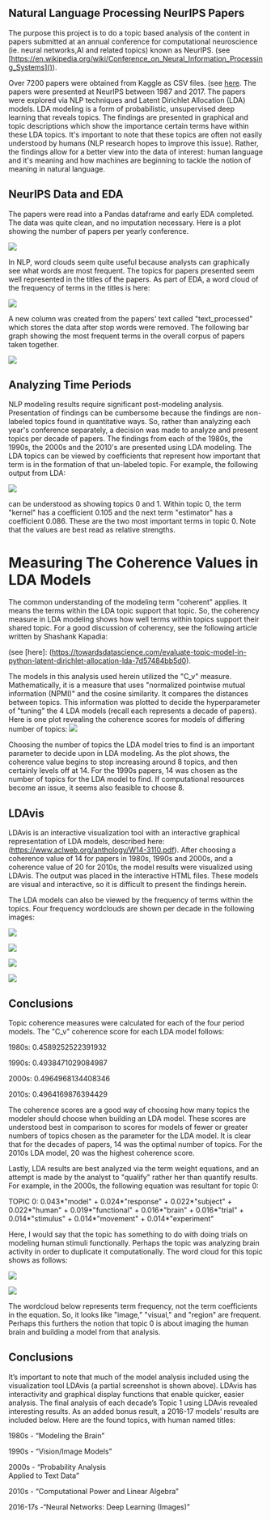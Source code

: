 ## Natural Language Processing NeurIPS Papers
The purpose this project is to do a topic based analysis of the content in papers submitted at an annual conference for  computational neuroscience (ie. neural networks,AI and related topics) known as  NeurIPS.  (see [https://en.wikipedia.org/wiki/Conference_on_Neural_Information_Processing_Systems]()). 

Over 7200 papers were obtained from Kaggle as CSV files. (see [here](https://www.kaggle.com/benhamner/nips-papers#papers.csv).  The papers were presented at NeurIPS between 1987 and 2017. The papers were explored via NLP techniques and Latent Dirichlet Allocation (LDA) models. LDA modeling is a form of probabilistic, unsupervised deep learning that reveals topics. The findings are presented in graphical and topic descriptions which show the importance certain terms have within these LDA topics. It's important to note that these topics are often not easily understood by humans (NLP research hopes to improve this issue). Rather, the findings allow for a better view into the data of interest: human language and it's meaning and how machines are beginning to tackle the notion of meaning in natural language.

## NeurIPS Data and EDA

The papers were read into a Pandas dataframe and early EDA completed. The data was quite clean, and no imputation necessary. Here is a plot showing the number of papers per yearly conference. 

[<img src="./images/papers_year_bar.png"/>]()

In NLP, word clouds seem quite useful because analysts can  graphically see what words are most frequent. The topics for papers presented seem well represented in the titles of the papers. As part of EDA, a word cloud of the frequency of terms in the titles is here:

[<img src="./images/word_cloud_titles.png"/>]()

A new column was created from the papers' text called "text_processed" which stores the data after stop words were removed.  The following bar graph showing the most frequent terms in the overall corpus of papers taken together.

[<img src="./images/Most_Com_W_in_Text.png"/>]()

## Analyzing Time Periods

NLP modeling results require significant post-modeling analysis. Presentation of findings can be cumbersome because the findings are non-labeled topics found in quantitative ways. So, rather than analyzing each year's conference separately, a decision was made to analyze and present topics per decade of papers. The findings from each of the 1980s, the 1990s, the 2000s and the 2010's are presented using LDA modeling. The LDA topics can be viewed by coefficients that represent how important that term is in the formation of that un-labeled topic. For example, the following output from LDA:

[<img src="./images/LDA_equations_10s.png"/>]()

  
can be understood as showing topics 0 and 1. Within topic 0, the term "kernel" has a coefficient 0.105 and the next term "estimator" has a coefficient 0.086. These are the two most important terms in topic 0. Note that the values are best read as relative strengths. 
  
# Measuring The Coherence Values in LDA Models

The common understanding of the modeling term "coherent" applies. It means the terms within the LDA topic support that topic.  So, the coherency measure in LDA modeling shows how well terms within topics support their shared topic. For a good discussion of coherency, see the following article written by Shashank Kapadia:

(see [here]: (https://towardsdatascience.com/evaluate-topic-model-in-python-latent-dirichlet-allocation-lda-7d57484bb5d0). 

The models in this analysis used herein utilized the "C_v" measure. Mathematically, it is a measure that uses "normalized pointwise mutual information (NPMI)" and the cosine similarity. It compares the distances between topics. This information was plotted to decide the hyperparameter of "tuning" the 4 LDA models (recall each represents a decade of papers). Here is one plot revealing the coherence scores for models of differing number of topics:
[<img src="./images/opt_coh_top_90s.png"/>]()

Choosing the number of topics the LDA model tries to find is an important parameter to decide upon in LDA modeling. As the plot shows, the coherence value begins to stop increasing around 8 topics, and then certainly levels off at 14. For the 1990s papers, 14 was chosen as the number of topics for the LDA model to find. If computational resources become an issue, it seems also feasible to choose 8. 
  
## LDAvis

LDAvis is an interactive visualization tool with an interactive graphical representation of LDA models, described here:  (https://www.aclweb.org/anthology/W14-3110.pdf). After choosing a coherence value of 14 for papers in 1980s, 1990s and 2000s, and a coherence value of 20 for 2010s, the model results were visualized using LDAvis. The output was placed in the interactive HTML files. These models are visual and interactive, so it is difficult to present the findings herein.

The LDA models can also be viewed by the frequency of terms within the topics. Four frequency wordclouds are shown per decade in the following images:

[<img src="./images/Cloud_1980s.png"/>]()

[<img src="./images/Cloud_1990s.png"/>]()

[<img src="./images/Cloud_2000s.png"/>]()

[<img src="./images/Cloud_2000s.png"/>]()

## Conclusions

Topic coherence measures were calculated for each of the four period models. The "C_v" coherence score for each LDA model follows:

1980s: 0.4589252522391932

1990s: 0.4938471029084987

2000s: 0.4964968134408346

2010s: 0.4964169876394429

The coherence scores are a good way of choosing how many topics the modeler should choose when building an LDA model. These scores are understood best in comparison to scores for models of fewer or greater numbers of topics chosen as the parameter for the LDA model. It is clear that for the decades of papers, 14 was the optimal number of topics. For the 2010s LDA model, 20 was the highest coherence score. 

Lastly, LDA results are best analyzed via the term weight equations, and an attempt is made by the analyst to "qualify" rather her than quantify results. For example, in the 2000s, the following equation was resultant for topic 0:

TOPIC 0: 
0.043*"model" + 0.024*"response" + 0.022*"subject" + 0.022*"human" + 0.019*"functional" + 0.016*"brain" + 0.016*"trial" + 0.014*"stimulus" + 0.014*"movement" + 0.014*"experiment"

Here, I would say that the topic has something to do with doing trials on modeling human stimuli functionally. Perhaps the topic was analyzing brain activity in order to duplicate it computationally. The word cloud for this topic shows as follows:

[<img src="./images/Cloud_1990s.png"/>]()

[<img src="./images/Cloud_2000s.png"/>]()

The wordcloud below represents term frequency, not the term coefficients in the equation. So, it looks like "image," "visual," and "region" are frequent. Perhaps this furthers the notion that topic 0 is about imaging the human brain and building a model from that analysis. 

## Conclusions
It’s important to note that much of the model analysis included using the visualization tool LDAvis (a partial screenshot is shown above).  LDAvis has interactivity and graphical display functions that enable quicker, easier analysis. The final analysis of each decade’s Topic 1 using  LDAvis revealed interesting results. As an added bonus result, a 2016-17 models’ results are included below. Here are the found topics, with human named titles:

1980s - “Modeling the Brain”

1990s - “Vision/Image Models”

2000s - “Probability Analysis                
          Applied to Text Data”
          
2010s - “Computational Power
  		   and Linear Algebra”
  		   
2016-17s -“Neural Networks:
            Deep Learning (Images)” 
